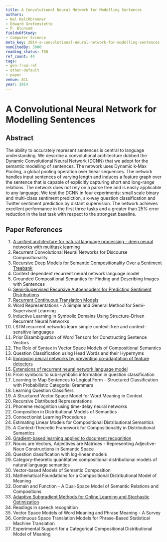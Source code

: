 ```yaml
---
title: A Convolutional Neural Network for Modelling Sentences
authors:
- Nal Kalchbrenner
- Edward Grefenstette
- P. Blunsom
fieldsOfStudy:
- Computer Science
meta_key: 2014-a-convolutional-neural-network-for-modelling-sentences
numCitedBy: 3000
reading_status: TBD
ref_count: 44
tags:
- gen-from-ref
- other-default
- paper
venue: ACL
year: 2014
---
```


# A Convolutional Neural Network for Modelling Sentences

## Abstract

The ability to accurately represent sentences is central to language understanding. We describe a convolutional architecture dubbed the Dynamic Convolutional Neural Network (DCNN) that we adopt for the semantic modelling of sentences. The network uses Dynamic k-Max Pooling, a global pooling operation over linear sequences. The network handles input sentences of varying length and induces a feature graph over the sentence that is capable of explicitly capturing short and long-range relations. The network does not rely on a parse tree and is easily applicable to any language. We test the DCNN in four experiments: small scale binary and multi-class sentiment prediction, six-way question classification and Twitter sentiment prediction by distant supervision. The network achieves excellent performance in the first three tasks and a greater than 25% error reduction in the last task with respect to the strongest baseline.

## Paper References

1. [A unified architecture for natural language processing - deep neural networks with multitask learning](2008-a-unified-architecture-for-natural-language-processing-deep-neural-networks-with-multitask-learning)
2. Recurrent Convolutional Neural Networks for Discourse Compositionality
3. [Recursive Deep Models for Semantic Compositionality Over a Sentiment Treebank](2013-recursive-deep-models-for-semantic-compositionality-over-a-sentiment-treebank)
4. Context dependent recurrent neural network language model
5. Grounded Compositional Semantics for Finding and Describing Images with Sentences
6. [Semi-Supervised Recursive Autoencoders for Predicting Sentiment Distributions](2011-semi-supervised-recursive-autoencoders-for-predicting-sentiment-distributions)
7. [Recurrent Continuous Translation Models](2013-recurrent-continuous-translation-models)
8. Word Representations - A Simple and General Method for Semi-Supervised Learning
9. Inductive Learning in Symbolic Domains Using Structure-Driven Recurrent Neural Networks
10. LSTM recurrent networks learn simple context-free and context-sensitive languages
11. Prior Disambiguation of Word Tensors for Constructing Sentence Vectors
12. The Role of Syntax in Vector Space Models of Compositional Semantics
13. Question Classification using Head Words and their Hypernyms
14. [Improving neural networks by preventing co-adaptation of feature detectors](2012-improving-neural-networks-by-preventing-co-adaptation-of-feature-detectors)
15. [Extensions of recurrent neural network language model](2011-extensions-of-recurrent-neural-network-language-model)
16. From symbolic to sub-symbolic information in question classification
17. Learning to Map Sentences to Logical Form - Structured Classification with Probabilistic Categorial Grammars
18. Learning Question Classifiers
19. A Structured Vector Space Model for Word Meaning in Context
20. Recursive Distributed Representations
21. Phoneme recognition using time-delay neural networks
22. Composition in Distributional Models of Semantics
23. Connectionist Learning Procedures
24. Estimating Linear Models for Compositional Distributional Semantics
25. A Context-Theoretic Framework for Compositionality in Distributional Semantics
26. [Gradient-based learning applied to document recognition](1998-gradient-based-learning-applied-to-document-recognition)
27. Nouns are Vectors, Adjectives are Matrices - Representing Adjective-Noun Constructions in Semantic Space
28. Question classification with log-linear models
29. Category-theoretic quantitative compositional distributional models of natural language semantics
30. Vector-based Models of Semantic Composition
31. Mathematical Foundations for a Compositional Distributional Model of Meaning
32. Domain and Function - A Dual-Space Model of Semantic Relations and Compositions
33. [Adaptive Subgradient Methods for Online Learning and Stochastic Optimization](2010-adaptive-subgradient-methods-for-online-learning-and-stochastic-optimization)
34. Readings in speech recognition
35. Vector Space Models of Word Meaning and Phrase Meaning - A Survey
36. Continuous Space Translation Models for Phrase-Based Statistical Machine Translation
37. Experimental Support for a Categorical Compositional Distributional Model of Meaning

